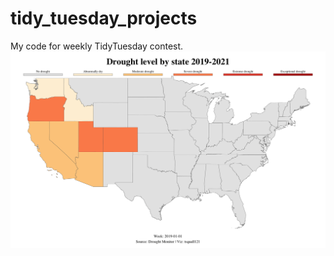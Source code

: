 # tidy_tuesday_projects
My code for weekly TidyTuesday contest.
![US Drought by State](https://github.com/tsquall121/tidy_tuesday_projects/blob/master/2021_07_20_tidy_tuesday_us_drought.gif)
